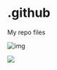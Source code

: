 # .github
My repo files
 
<link rel="stylesheet" href="markdowns.css">
 
![img](https://img.icons8.com/ios-glyphs/30/null/github.png#center)

<img src="https://img.icons8.com/ios-glyphs/30/null/github.png#center">
